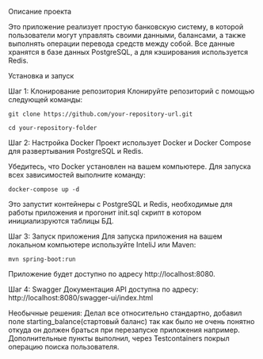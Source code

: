 Описание проекта

Это приложение реализует простую банковскую систему, в которой пользователи могут управлять своими данными, балансами, а
также выполнять операции перевода средств между собой. Все данные хранятся в базе данных PostgreSQL, а для кэширования
используется Redis.

Установка и запуск

Шаг 1: Клонирование репозитория
Клонируйте репозиторий с помощью следующей команды:

`git clone https://github.com/your-repository-url.git`

`cd your-repository-folder`

Шаг 2: Настройка Docker
Проект использует Docker и Docker Compose для развертывания PostgreSQL и Redis.

Убедитесь, что Docker установлен на вашем компьютере. Для запуска всех зависимостей выполните команду:

`docker-compose up -d`

Это запустит контейнеры с PostgreSQL и Redis, необходимые для работы приложения и прогонит init.sql скрипт в котором инициализруются таблицы БД.

Шаг 3: Запуск приложения
Для запуска приложения на вашем локальном компьютере используйте InteliJ или Maven:

`mvn spring-boot:run`

Приложение будет доступно по адресу http://localhost:8080.

Шаг 4: Swagger
Документация API доступна по адресу:
http://localhost:8080/swagger-ui/index.html

Необычные решения:
Делал все относительно стандартно, добавил поле starting_balance(стартовый баланс) так как было не очень понятно откуда
он должен браться при перезапуске приложения например. Дополнительные пункты выполнил, через Testcontainers покрыл
операцию поиска пользователя.
